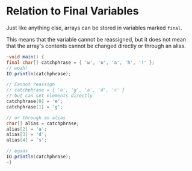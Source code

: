 # Relation to Final Variables

Just like anything else, arrays can be stored in variables marked `final`.

This means that the variable cannot be reassigned, but it does not mean
that the array's contents cannot be changed directly or through an alias.

```java
~void main() {
final char[] catchphrase = { 'w', 'o', 'a', 'h', '!' };
// woah!
IO.println(catchphrase);

// Cannot reassign
// catchphrase = { 'e', 'g', 'a', 'd', 's' }
// but can set elements directly
catchphrase[0] = 'e';
catchphrase[1] = 'g';

// or through an alias
char[] alias = catchphrase;
alias[2] = 'a';
alias[3] = 'd';
alias[4] = 's';

// egads
IO.println(catchphrase);
~}
```
